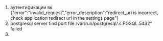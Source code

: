 1) аутентификации вк {"error":"invalid_request","error_description":"redirect_uri is incorrect, check application redirect uri in the settings page"}
2) postgresql server find port file  /var/run/postgresql/.s.PGSQL.5432" failed
3) 